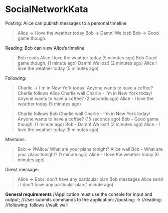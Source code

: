 # SocialNetworkKata
Posting: Alice can publish messages to a personal timeline

> Alice -> I love the weather today
> Bob -> Damn! We lost!
> Bob -> Good game though.

Reading: Bob can view Alice’s timeline

> Bob reads Alice
> I love the weather today (5 minutes ago)
> Bob
> Good game though. (1 minute ago)
> Damn! We lost! (2 minutes ago)
> Alice
> I love the weather today (5 minutes ago)

Following: 

> Charlie -> I'm in New York today! Anyone wants to have a coffee?
> Charlie follows Alice
> Charlie wall
> Charlie - I'm in New York today! Anyone wants to have a coffee? (2 seconds ago)
> Alice - I love the weather today (5 minutes ago)

> Charlie follows Bob
> Charlie wall
> Charlie - I'm in New York today! Anyone wants to have a coffee? (15 seconds ago)
> Bob - Good game though. (1 minute ago)
> Bob - Damn! We lost! (2 minutes ago)
> Alice - I love the weather today (5 minutes ago)

Mentions:
> Bob -> @Alice/ What are your plans tonight?
> Alice wall
> Bob - What are your plans tonight? (1 minute ago)
> Alice - I love the weather today (6 minutes ago)

Direct message:
> Alice => Bob/I don't have any particular plan
> Bob messages
> Alice send : I don't have any particular plan(1 minute ago)

**General requirements**
//Application must use the console for input and output;
//User submits commands to the application:
//posting: <user name> -> <message>
//reading: <user name>
//following: <user name> follows <another user>
//wall: <user name> wall
